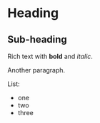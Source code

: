 # Heading
## Sub-heading

Rich text with __bold__ and _italic_.

Another paragraph.

List:
* one
* two
* three

